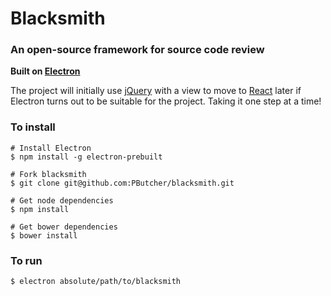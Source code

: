 # Blacksmith

### An open-source framework for source code review

**Built on [Electron](http://electron.atom.io)**

The project will initially use [jQuery](http://jquery.com) with a view to move to [React](https://facebook.github.io/react) later if Electron turns out to be suitable for the project. Taking it one step at a time!

### To install ###

```
# Install Electron
$ npm install -g electron-prebuilt

# Fork blacksmith
$ git clone git@github.com:PButcher/blacksmith.git

# Get node dependencies
$ npm install

# Get bower dependencies
$ bower install

```

### To run ###

```
$ electron absolute/path/to/blacksmith
```
